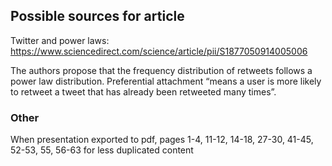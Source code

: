 ## Possible sources for article

Twitter and power laws: https://www.sciencedirect.com/science/article/pii/S1877050914005006

 The authors propose that the frequency distribution of retweets follows a power law distribution. Preferential attachment “means a user is more likely to retweet a tweet that has already been retweeted many times”.
 
 
 ### Other
 
 When presentation exported to pdf, pages 1-4, 11-12, 14-18, 27-30, 41-45, 52-53, 55, 56-63 for less duplicated content
